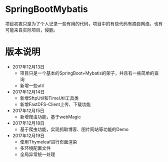 # SpringBootMybatis
项目初衷只是为了个人记录一些有用的代码，项目中的有些代码有摘自网络，也有可能来自实际项目，侵删。

# 版本说明
* 2017年12月13日 
    * 项目只是一个基本的SpringBoot+Mybatis的架子，并且有一些简单的查询
    * 新增一些util
* 2017年12月14日 
    * 新增SftpUtil和TimeUtil工具类
    * 新增FastDFS-Client上传、下载功能
* 2017年12月15日
    * 新增爬虫功能，基于webMagic
* 2017年12月18日
    * 基于爬虫功能，实现抓取博客、图片网站等功能的Demo
* 2017年12月19日
    * 使用Thymeleaf进行页面渲染
    * 多环境配置文件
    * 全局异常统一处理